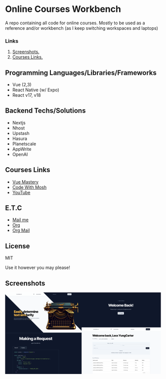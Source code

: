 # Online Courses Workbench
A repo containing all code for online courses. Mostly to be used as a reference and/or workbench (as I keep switching workspaces and laptops)

### Links
1. [ Screenshots. ](#screenshots)
2. [ Courses Links. ](#courses-links)

## Programming Languages/Libraries/Frameworks
- Vue (2,3)
- React Native (w/ Expo)
- React v17, v18

## Backend Techs/Solutions
- Nextjs
- Nhost
- Upstash
- Hasura
- Planetscale
- AppWrite
- OpenAI

## Courses Links
- [Vue Mastery](https://vuemastery.com)
- [Code With Mosh](https://codewithmosh.com)
- [YouTube](https://www.youtube.com)

## E.T.C
- [Mail me](mailto:lexxyungcarter@gmail.com)
- [Org](https://acelords.com)
- [Org Mail](mailto:info@acelords.com)

## License
MIT

Use it however you may please!

## Screenshots
![Screenshot Similarity-openai](next13-similarity-openai-yt/public/screenshot-0.png)

